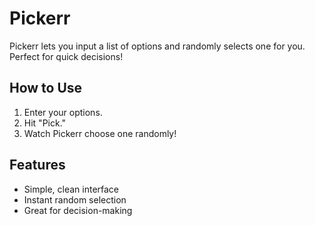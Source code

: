 # Pickerr

Pickerr lets you input a list of options and randomly selects one for you. Perfect for quick decisions!

## How to Use

1. Enter your options.
2. Hit "Pick."
3. Watch Pickerr choose one randomly!

## Features

- Simple, clean interface
- Instant random selection
- Great for decision-making
